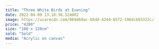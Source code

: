 ```yaml
---
title: "Three White Birds at Evening"
date: 2022-04-09 13:18:38.524002
image: https://ucarecdn.com/869d69ac-b5dd-4244-8572-196dcb93322c/
price: "4200"
size: "100 x 120cm"
sold: "Sold"
media: "Acrylic on canvas"
---
```



